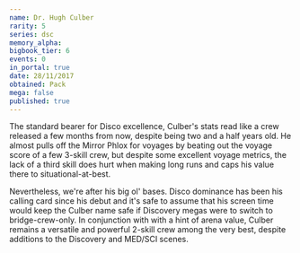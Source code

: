 ```yaml
---
name: Dr. Hugh Culber
rarity: 5
series: dsc
memory_alpha:
bigbook_tier: 6
events: 0
in_portal: true
date: 28/11/2017
obtained: Pack
mega: false
published: true
---
```


The standard bearer for Disco excellence, Culber's stats read like a crew released a few months from now, despite being two and a half years old. He almost pulls off the Mirror Phlox for voyages by beating out the voyage score of a few 3-skill crew, but despite some excellent voyage metrics, the lack of a third skill does hurt when making long runs and caps his value there to situational-at-best. 

Nevertheless, we're after his big ol' bases. Disco dominance has been his calling card since his debut and it's safe to assume that his screen time would keep the Culber name safe if Discovery megas were to switch to bridge-crew-only. In conjunction with with a hint of arena value, Culber remains a versatile and powerful 2-skill crew among the very best, despite additions to the Discovery and MED/SCI scenes.
